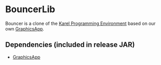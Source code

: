 # BouncerLib
Bouncer is a clone of the [Karel Programming Environment](http://en.wikipedia.org/wiki/Karel_%28programming_language%29) based on our own [GraphicsApp](https://github.com/OOP-Regensburg/GraphicsApp-Reborn-Library).

## Dependencies (included in release JAR)

* [GraphicsApp](https://github.com/OOP-Regensburg/GraphicsApp-Reborn-Library)


